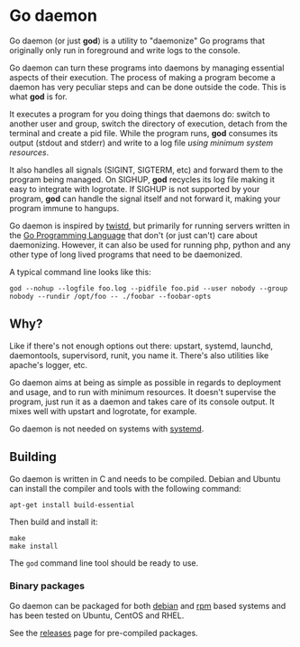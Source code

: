 # Go daemon

Go daemon (or just **god**) is a utility to "daemonize" Go programs
that originally only run in foreground and write logs to the console.

Go daemon can turn these programs into daemons by managing essential aspects
of their execution. The process of making a program become a daemon has very
peculiar steps and can be done outside the code. This is what **god** is for.

It executes a program for you doing things that daemons do: switch to another
user and group, switch the directory of execution, detach from the terminal
and create a pid file. While the program runs, **god** consumes its output
(stdout and stderr) and write to a log file *using minimum system resources*.

It also handles all signals (SIGINT, SIGTERM, etc) and forward them to the
program being managed. On SIGHUP, **god** recycles its log file making it
easy to integrate with logrotate. If SIGHUP is not supported by your program,
**god** can handle the signal itself and not forward it, making your program
immune to hangups.

Go daemon is inspired by [twistd](http://twistedmatrix.com/documents/current/core/howto/basics.html#auto1),
but primarily for running servers written in the
[Go Programming Language](http://golang.org) that don't (or just can't)
care about daemonizing. However, it can also be used for running php, python
and any other type of long lived programs that need to be daemonized.

A typical command line looks like this:

	god --nohup --logfile foo.log --pidfile foo.pid --user nobody --group nobody --rundir /opt/foo -- ./foobar --foobar-opts


## Why?

Like if there's not enough options out there: upstart, systemd, launchd,
daemontools, supervisord, runit, you name it. There's also utilities like
apache's logger, etc.

Go daemon aims at being as simple as possible in regards to deployment and
usage, and to run with minimum resources. It doesn't supervise the program,
just run it as a daemon and takes care of its console output. It mixes well
with upstart and logrotate, for example.

Go daemon is not needed on systems with [systemd](http://www.freedesktop.org/wiki/Software/systemd/).


## Building

Go daemon is written in C and needs to be compiled. Debian and Ubuntu can
install the compiler and tools with the following command:

	apt-get install build-essential

Then build and install it:

	make
	make install

The `god` command line tool should be ready to use.

### Binary packages

Go daemon can be packaged for both [debian](debian/README.Debian.md) and
[rpm](rpm/README.md) based systems and has been tested on Ubuntu, CentOS and
RHEL.

See the [releases](https://github.com/fiorix/go-daemon/releases) page for
pre-compiled packages.
